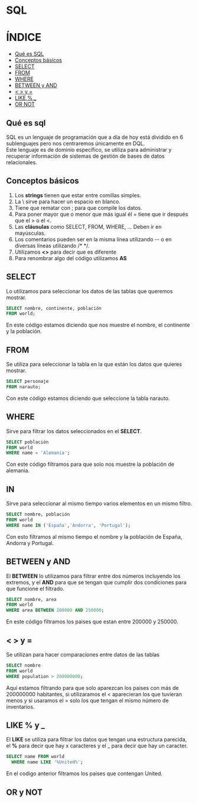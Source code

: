 # SQL  
  
# ÍNDICE
- [Qué es SQL](#Qué-es-sql) 
- [Conceptos básicos](#Conceptos-básicos)  
- [SELECT](#SELECT)
- [FROM](#FROM)  
- [WHERE](#WHERE)
- [BETWEEN y AND](#BETWEEN-y-AND)
- [< > y =](#<->-y-=)
- [LIKE,%,_](#LIKE,%,_)
- [OR NOT](#OR-y-NOT)
## Qué es sql  
SQL es un lenguaje de programación que a día de hoy está dividido en 6 sublenguajes pero nos centraremos únicamente en DQL.  
Este lenguaje es de dominio específico, se utiliza para administrar y recuperar información de sistemas de gestión de bases de datos relacionales.  
  
  ## Conceptos básicos  
  1. Los **strings** tienen que estar entre comillas simples.  
  2. La \ sirve para hacer un espacio en blanco.
  3. Tiene que rematar con ; para que compile los datos.  
  4. Para poner mayor que o menor que más igual él = tiene que ir después que el > o el <.  
  5. Las **cláusulas** como SELECT, FROM, WHERE, ... Deben ir en mayúsculas.
  6. Los comentarios pueden ser en la misma línea utilizando -- o en diversas líneas utilizando /* */.
  7. Utilizamos **<>** para decir que es diferente
  8. Para renombrar algo del código utilizamos **AS**
    
## SELECT
Lo utilizamos para seleccionar los datos de las tablas que queremos mostrar.  
```sql
SELECT nombre, continente, población
FROM world;
```
En este código estamos diciendo que nos muestre el nombre, el continente y la población.  
  
## FROM
Se utiliza para seleccionar la tabla en la que están los datos que quieres mostrar.
```sql
SELECT personaje
FROM narauto;
```
Con este código estamos diciendo que seleccione la tabla narauto.  

## WHERE
Sirve para filtrar los datos seleccionados en el **SELECT**.  
```sql
SELECT población
FROM world
WHERE name = 'Alemania';
```
Con este código filtramos para que solo nos muestre la población de alemania.  
  
## IN  
Sirve para seleccionar al mismo tiempo varios elementos en un mismo filtro.
```sql
SELECT nombre, población 
FROM world
WHERE name IN ('España','Andorra', 'Portugal');
```
Con esto filtramos al mismo tiempo el  nombre y la población de España, Andorra y Portugal.  
  
## BETWEEN y AND
El **BETWEEN** lo utilizamos para filtrar entre dos números incluyendo los extremos, y el **AND** para que se tengan que cumplir dos condiciones para que funcione el filtrado.
```sql
SELECT nombre, area
FROM world
WHERE area BETWEEN 200000 AND 250000;
```
En este código filtramos los paises que estan entre 200000 y 250000.  
  
## < > y =
Se utilizan para hacer comparaciones entre datos de las tablas
```sql
SELECT nombre 
FROM world
WHERE population > 200000000;
```
Aqui estamos filtrando para que solo aparezcan los paises con más de 200000000 habitantes, si utilizaramos el < aparecieran los que tuvieran menos y si usaramos el = solo los que tengan el mismo número de inventarios.

## LIKE % y _
El **LIKE** se utiliza para filtrar los datos que tengan una estructura parecida, el **%** para decir que hay x caracteres y el _ para decir que hay un caracter.
```sql
SELECT name FROM world
  WHERE name LIKE '%United%';
```
En el codigo anterior filtramos los paises que contengan United.  
  
## OR y NOT
